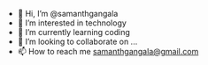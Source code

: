 - 👋 Hi, I’m @samanthgangala
- 👀 I’m interested in technology
- 🌱 I’m currently learning coding
- 💞️ I’m looking to collaborate on ...
- 📫 How to reach me samanthgangala@gmail.com

<!---
samanthgangala/samanthgangala is a ✨ special ✨ repository because its `README.md` (this file) appears on your GitHub profile.
You can click the Preview link to take a look at your changes.
--->
